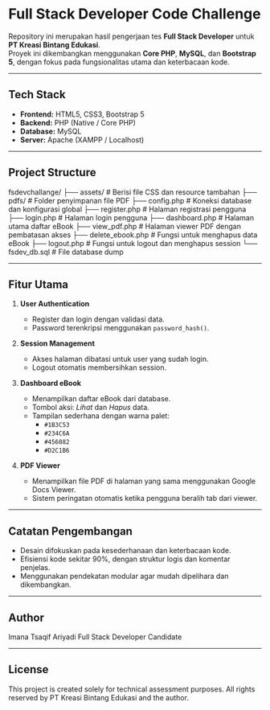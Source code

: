 # Full Stack Developer Code Challenge

Repository ini merupakan hasil pengerjaan tes **Full Stack Developer** untuk **PT Kreasi Bintang Edukasi**.  
Proyek ini dikembangkan menggunakan **Core PHP**, **MySQL**, dan **Bootstrap 5**, dengan fokus pada fungsionalitas utama dan keterbacaan kode.

---

## Tech Stack

- **Frontend:** HTML5, CSS3, Bootstrap 5  
- **Backend:** PHP (Native / Core PHP)  
- **Database:** MySQL  
- **Server:** Apache (XAMPP / Localhost)  

---

## Project Structure

fsdevchallange/
├── assets/ # Berisi file CSS dan resource tambahan
├── pdfs/ # Folder penyimpanan file PDF
├── config.php # Koneksi database dan konfigurasi global
├── register.php # Halaman registrasi pengguna
├── login.php # Halaman login pengguna
├── dashboard.php # Halaman utama daftar eBook
├── view_pdf.php # Halaman viewer PDF dengan pembatasan akses
├── delete_ebook.php # Fungsi untuk menghapus data eBook
├── logout.php # Fungsi untuk logout dan menghapus session
└── fsdev_db.sql # File database dump


---

## Fitur Utama

1. **User Authentication**
   - Register dan login dengan validasi data.
   - Password terenkripsi menggunakan `password_hash()`.

2. **Session Management**
   - Akses halaman dibatasi untuk user yang sudah login.
   - Logout otomatis membersihkan session.

3. **Dashboard eBook**
   - Menampilkan daftar eBook dari database.
   - Tombol aksi: *Lihat* dan *Hapus* data.
   - Tampilan sederhana dengan warna palet:
     - `#1B3C53`
     - `#234C6A`
     - `#456882`
     - `#D2C1B6`

4. **PDF Viewer**
   - Menampilkan file PDF di halaman yang sama menggunakan Google Docs Viewer.
   - Sistem peringatan otomatis ketika pengguna beralih tab dari viewer.

---

## Catatan Pengembangan

- Desain difokuskan pada kesederhanaan dan keterbacaan kode.
- Efisiensi kode sekitar 90%, dengan struktur logis dan komentar penjelas.
- Menggunakan pendekatan modular agar mudah dipelihara dan dikembangkan.

---

## Author

Imana Tsaqif Ariyadi
Full Stack Developer Candidate

---

## License

This project is created solely for technical assessment purposes.
All rights reserved by PT Kreasi Bintang Edukasi and the author.
